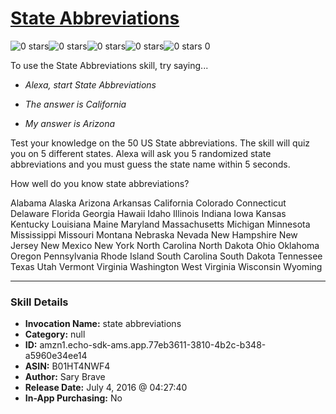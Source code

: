 # [State Abbreviations](http://alexa.amazon.com/#skills/amzn1.echo-sdk-ams.app.77eb3611-3810-4b2c-b348-a5960e34ee14)
![0 stars](../../images/ic_star_border_black_18dp_1x.png)![0 stars](../../images/ic_star_border_black_18dp_1x.png)![0 stars](../../images/ic_star_border_black_18dp_1x.png)![0 stars](../../images/ic_star_border_black_18dp_1x.png)![0 stars](../../images/ic_star_border_black_18dp_1x.png) 0

To use the State Abbreviations skill, try saying...

* *Alexa, start State Abbreviations*

* *The answer is California*

* *My answer is Arizona*

Test your knowledge on the 50 US State abbreviations. The skill will quiz you on 5 different states. Alexa will ask you 5 randomized state abbreviations and you must guess the state name within 5 seconds.

How well do you know state abbreviations?

Alabama
Alaska
Arizona
Arkansas
California
Colorado
Connecticut
Delaware
Florida
Georgia
Hawaii
Idaho
Illinois
Indiana
Iowa
Kansas
Kentucky
Louisiana
Maine
Maryland
Massachusetts
Michigan
Minnesota
Mississippi
Missouri
Montana
Nebraska
Nevada
New Hampshire
New Jersey
New Mexico
New York
North Carolina
North Dakota
Ohio
Oklahoma
Oregon
Pennsylvania
Rhode Island
South Carolina
South Dakota
Tennessee
Texas
Utah
Vermont
Virginia
Washington
West Virginia
Wisconsin
Wyoming

***

### Skill Details

* **Invocation Name:** state abbreviations
* **Category:** null
* **ID:** amzn1.echo-sdk-ams.app.77eb3611-3810-4b2c-b348-a5960e34ee14
* **ASIN:** B01HT4NWF4
* **Author:** Sary Brave
* **Release Date:** July 4, 2016 @ 04:27:40
* **In-App Purchasing:** No
